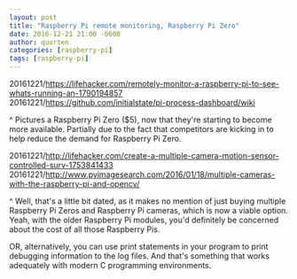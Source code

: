 ```yaml
---
layout: post
title: "Raspberry Pi remote monitoring, Raspberry Pi Zero"
date: 2016-12-21 21:00 -0600
author: quorten
categories: [raspberry-pi]
tags: [raspberry-pi]
---
```


20161221/https://lifehacker.com/remotely-monitor-a-raspberry-pi-to-see-whats-running-an-1790194857  
20161221/https://github.com/initialstate/pi-process-dashboard/wiki

^ Pictures a Raspberry Pi Zero ($5), now that they're starting to
become more available.  Partially due to the fact that competitors are
kicking in to help reduce the demand for Raspberry Pi Zero.

20161221/http://lifehacker.com/create-a-multiple-camera-motion-sensor-controlled-surv-1753841433  
20161221/http://www.pyimagesearch.com/2016/01/18/multiple-cameras-with-the-raspberry-pi-and-opencv/

^ Well, that's a little bit dated, as it makes no mention of just
buying multiple Raspberry Pi Zeros and Raspberry Pi cameras, which is
now a viable option.  Yeah, with the older Raspberry Pi modules, you'd
definitely be concerned about the cost of all those Raspberry Pis.

OR, alternatively, you can use print statements in your program to
print debugging information to the log files.  And that's something
that works adequately with modern C programming environments.
